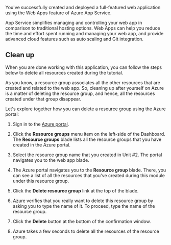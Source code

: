 You've successfully created and deployed a full-featured web application using the Web Apps feature of Azure App Service.

App Service simplifies managing and controlling your web app in comparison to traditional hosting options. Web Apps can help you reduce the time and effort spent running and managing your web app, and provide advanced cloud features such as auto scaling and Git integration.

## Clean up
<!---TODO: Update for sandbox?--->

When you are done working with this application, you can follow the steps below to delete all resources created during the tutorial.

As you know, a resource group associates all the other resources that are created and related to the web app. So, cleaning up after yourself on Azure is a matter of deleting the resource group, and hence, all the resources created under that group disappear.

Let's explore together how you can delete a resource group using the Azure portal:

1. Sign in to the [Azure portal](https://portal.azure.com/?azure-portal=true).

1. Click the **Resource groups** menu item on the left-side of the Dashboard. The **Resource groups** blade lists all the resource groups that you have created in the Azure portal.

1. Select the resource group name that you created in Unit #2. The portal navigates you to the web app blade.

1. The Azure portal navigates you to the **Resource group** blade. There, you can see a list of all the resources that you've created during this module under this resource group.

1. Click the **Delete resource group** link at the top of the blade.

1. Azure verifies that you really want to delete this resource group by asking you to type the name of it. To proceed, type the name of the resource group.

1. Click the **Delete** button at the bottom of the confirmation window.

1. Azure takes a few seconds to delete all the resources of the resource group.
